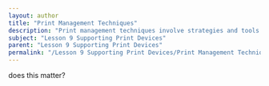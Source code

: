 ```yaml
---
layout: author
title: "Print Management Techniques"
description: "Print management techniques involve strategies and tools used to oversee and optimize printing resources within an organization. These techniques include monitoring print jobs, managing printer settings, and implementing policies to control printing costs and usage. Effective print management helps ensure that printing is efficient, reduces waste, and enhances productivity by allowing users to easily access and utilize available print resources. It also encompasses troubleshooting print issues, ensuring printer security, and maintaining printer hardware to maximize uptime and service life."
subject: "Lesson 9 Supporting Print Devices"
parent: "Lesson 9 Supporting Print Devices"
permalink: "/Lesson 9 Supporting Print Devices/Print Management Techniques/"
---
```


does this matter?

